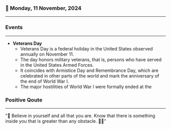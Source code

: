 ### 📅 Monday, 11 November, 2024
------
### Events
------
- **Veterans Day**  
  - Veterans Day is a federal holiday in the United States observed annually on November 11.
  - The day honors military veterans, that is, persons who have served in the United States Armed Forces.
  - It coincides with Armistice Day and Remembrance Day, which are celebrated in other parts of the world and mark the anniversary of the end of World War I.
  - The major hostilities of World War I were formally ended at the 
### Positive Qoute
------
"🌟 Believe in yourself and all that you are. Know that there is something inside you that is greater than any obstacle. 🚀✨"
